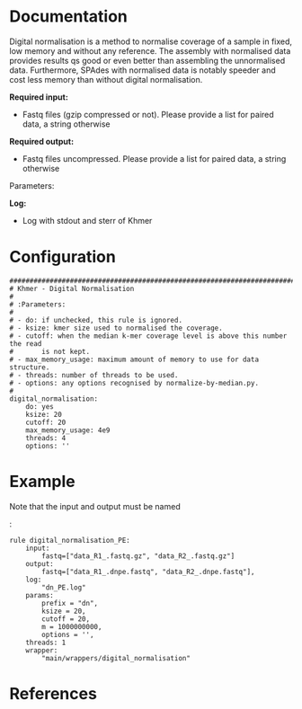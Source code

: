# Documentation

Digital normalisation is a method to normalise coverage of a sample in
fixed, low memory and without any reference.
The assembly with normalised data provides results qs good or even better than
assembling the unnormalised data.
Furthermore, SPAdes with normalised data is notably speeder and cost less
memory than without digital normalisation.


**Required input:**

- Fastq files (gzip compressed or not). Please provide a list for paired data, a string otherwise

**Required output:**

- Fastq files uncompressed. Please provide a list for paired data, a string otherwise

Parameters:

**Log:**

-  Log with stdout and sterr of Khmer


# Configuration


    ##############################################################################
    # Khmer - Digital Normalisation
    #
    # :Parameters:
    #
    # - do: if unchecked, this rule is ignored.
    # - ksize: kmer size used to normalised the coverage.
    # - cutoff: when the median k-mer coverage level is above this number the read
    #       is not kept.
    # - max_memory_usage: maximum amount of memory to use for data structure.
    # - threads: number of threads to be used.
    # - options: any options recognised by normalize-by-median.py.
    #
    digital_normalisation:
        do: yes
        ksize: 20
        cutoff: 20
        max_memory_usage: 4e9
        threads: 4
        options: ''

# Example

Note that the input and output must be named

:

    rule digital_normalisation_PE:
        input:
            fastq=["data_R1_.fastq.gz", "data_R2_.fastq.gz"]
        output:
            fastq=["data_R1_.dnpe.fastq", "data_R2_.dnpe.fastq"],
        log:
            "dn_PE.log"
        params:
            prefix = "dn",
            ksize = 20,
            cutoff = 20,
            m = 1000000000,
            options = '',
        threads: 1
        wrapper:
            "main/wrappers/digital_normalisation"


# References

